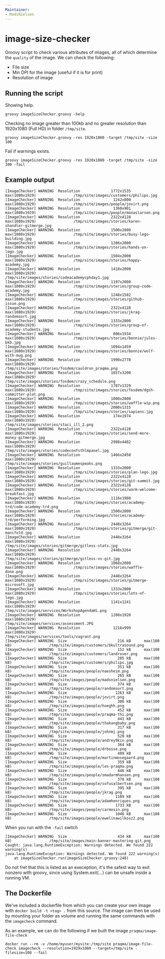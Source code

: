 ```yaml
---
Maintainer:
- MadsNielsen
---
```


# image-size-checker

Groovy script to check various attributes of images, all of which determine the `quality` of the image. We can check the following:
* File size
* Min DPI for the image (useful if it is for print)
* Resolution of image


## Running the script

Showing help.

	groovy imageSizeChecker.groovy -help


Checking no image greater than 100kb and no greater resolution than 1920x1080 (Full HD) in folder `/tmp/site`.

	groovy imageSizeChecker.groovy -res 1920x1080 -target /tmp/site -size 100

Fail if warnings exists. 
	
	groovy imageSizeChecker.groovy -res 1920x1080 -target /tmp/site -size 100 -fail

## Example output

	[ImageChecker] WARNING  Resolution              1772x1535   max(1080x1929)                 /tmp/site/images/customers/philips.jpg
	[ImageChecker] WARNING  Resolution               1242x800   max(1080x1929)                 /tmp/site/images/people/jovirt.png
	[ImageChecker] WARNING  Resolution               1360x901   max(1080x1929)                 /tmp/site/images/people/monaslarsen.png
	[ImageChecker] WARNING  Resolution              2322x4128   max(1080x1929)                 /tmp/site/images/stories/karen-shandler-gitmerge.jpg
	[ImageChecker] WARNING  Resolution              1500x2000   max(1080x1929)                 /tmp/site/images/stories/busy-lego-building.jpg
	[ImageChecker] WARNING  Resolution              1286x2000   max(1080x1929)                 /tmp/site/images/stories/hands-on-lego.jpg
	[ImageChecker] WARNING  Resolution              1504x2000   max(1080x1929)                 /tmp/site/images/stories/happy-academy.jpg
	[ImageChecker] WARNING  Resolution              1418x2000   max(1080x1929)                 /tmp/site/images/stories/codeacademycphday1.jpg
	[ImageChecker] WARNING  Resolution              1197x2000   max(1080x1929)                 /tmp/site/images/stories/group-code-academy.jpg
	[ImageChecker] WARNING  Resolution              1248x1582   max(1080x1929)                 /tmp/site/images/stories/github-issue.png
	[ImageChecker] WARNING  Resolution              2322x4128   max(1080x1929)                 /tmp/site/images/stories/jkrag-randomsort.jpg
	[ImageChecker] WARNING  Resolution              1333x2000   max(1080x1929)                 /tmp/site/images/stories/group-of-academy-students.jpg
	[ImageChecker] WARNING  Resolution               806x1934   max(1080x1929)                 /tmp/site/images/stories/bonnie/jules-bkb.jpg
	[ImageChecker] WARNING  Resolution              1094x1459   max(1080x1929)                 /tmp/site/images/stories/bonnie/wolf-with-mug.png
	[ImageChecker] WARNING  Resolution              1990x2778   max(1080x1929)                 /tmp/site/images/stories/fosdem/cauldron_praqma.png
	[ImageChecker] WARNING  Resolution              1857x3200   max(1080x1929)                 /tmp/site/images/stories/fosdem/crazy_schedule.png
	[ImageChecker] WARNING  Resolution              1787x1329   max(1080x1929)                 /tmp/site/images/stories/fosdem/dgsh-committer-plot.png
	[ImageChecker] WARNING  Resolution              1080x2000   max(1080x1929)                 /tmp/site/images/stories/waffle-wip.png
	[ImageChecker] WARNING  Resolution              2000x1315   max(1080x1929)                 /tmp/site/images/stories/sapiens.jpg
	[ImageChecker] WARNING  Resolution               174x1974   max(1080x1929)                 /tmp/site/images/stories/staci_ill_2.png
	[ImageChecker] WARNING  Resolution              2322x4128   max(1080x1929)                 /tmp/site/images/stories/send-more-money-gitmerge.jpg
	[ImageChecker] WARNING  Resolution              2988x4482   max(1080x1929)                 /tmp/site/images/stories/codeconfsthlmpanel.jpg
	[ImageChecker] WARNING  Resolution              1466x2458   max(1080x1929)                 /tmp/site/images/stories/guillaumespeaks.png
	[ImageChecker] WARNING  Resolution              1333x2000   max(1080x1929)                 /tmp/site/images/stories/plan-lego.jpg
	[ImageChecker] WARNING  Resolution              2322x4128   max(1080x1929)                 /tmp/site/images/stories/git-summit.jpg
	[ImageChecker] WARNING  Resolution              2322x4128   max(1080x1929)                 /tmp/site/images/stories/warm-welcome-breakfast.jpg
	[ImageChecker] WARNING  Resolution              1116x1980   max(1080x1929)                 /tmp/site/images/stories/academy-trd/code-academy-trd.png
	[ImageChecker] WARNING  Resolution              1500x2000   max(1080x1929)                 /tmp/site/images/stories/academy-trd/performing.jpg
	[ImageChecker] WARNING  Resolution              2448x3264   max(1080x1929)                 /tmp/site/images/stories/gitmerge/git-manifold.jpg
	[ImageChecker] WARNING  Resolution              2448x3264   max(1080x1929)                 /tmp/site/images/stories/gitmerge/gitless-stats.jpg
	[ImageChecker] WARNING  Resolution              2448x3264   max(1080x1929)                 /tmp/site/images/stories/gitmerge/gitless-vs-git.jpg
	[ImageChecker] WARNING  Resolution              1068x2000   max(1080x1929)                 /tmp/site/images/stories/waffle-done.png
	[ImageChecker] WARNING  Resolution              2448x3264   max(1080x1929)                 /tmp/site/images/stories/gitmerge-microsoft.jpg
	[ImageChecker] WARNING  Resolution              1333x2000   max(1080x1929)                 /tmp/site/images/stories/lots-of-lego.jpg
	[ImageChecker] WARNING  Resolution              1141x1241   max(1080x1929)                 /tmp/site/images/services/WorkshopAgendaHi.png
	[ImageChecker] WARNING  Resolution              1280x1920   max(1080x1929)                 /tmp/site/images/services/assessment.JPG
	[ImageChecker] WARNING  Resolution               1218x999   max(1080x1929)                 /tmp/site/images/services/tools/vagrant.png
	[ImageChecker] WARNING  Size                       216 kB      max(100 kB)                 /tmp/site/images/customers/bkultrasound.png
	[ImageChecker] WARNING  Size                       152 kB      max(100 kB)                 /tmp/site/images/customers/landrover.png
	[ImageChecker] WARNING  Size                       205 kB      max(100 kB)                 /tmp/site/images/customers/philips.jpg
	[ImageChecker] WARNING  Size                       351 kB      max(100 kB)                 /tmp/site/images/people/naesheim.png
	[ImageChecker] WARNING  Size                       265 kB      max(100 kB)                 /tmp/site/images/people/madsnielsen.png
	[ImageChecker] WARNING  Size                       374 kB      max(100 kB)                 /tmp/site/images/people/randomsort.png
	[ImageChecker] WARNING  Size                      1263 kB      max(100 kB)                 /tmp/site/images/people/jovirt.png
	[ImageChecker] WARNING  Size                       306 kB      max(100 kB)                 /tmp/site/images/people/hoeghh.png
	[ImageChecker] WARNING  Size                       452 kB      max(100 kB)                 /tmp/site/images/people/praqma-thi.png
	[ImageChecker] WARNING  Size                       441 kB      max(100 kB)                 /tmp/site/images/people/thakangbaby.png
	[ImageChecker] WARNING  Size                       317 kB      max(100 kB)                 /tmp/site/images/people/johnmj.png
	[ImageChecker] WARNING  Size                       520 kB      max(100 kB)                 /tmp/site/images/people/andrey9kin.png
	[ImageChecker] WARNING  Size                       364 kB      max(100 kB)                 /tmp/site/images/people/drbosse.png
	[ImageChecker] WARNING  Size                       409 kB      max(100 kB)                 /tmp/site/images/people/martinmosegaard.png
	[ImageChecker] WARNING  Size                       359 kB      max(100 kB)                 /tmp/site/images/people/les-praqma.png
	[ImageChecker] WARNING  Size                       446 kB      max(100 kB)                 /tmp/site/images/people/smadarmhansen.png
	[ImageChecker] WARNING  Size                       378 kB      max(100 kB)                 /tmp/site/images/people/sofusalbertsen.png
	[ImageChecker] WARNING  Size                       395 kB      max(100 kB)                 /tmp/site/images/people/jkrag.png
	[ImageChecker] WARNING  Size                      1109 kB      max(100 kB)                 /tmp/site/images/people/adamhenriques.png
	[ImageChecker] WARNING  Size                      1733 kB      max(100 kB)                 /tmp/site/images/people/carmosin.png
	[ImageChecker] WARNING  Size                      1046 kB      max(100 kB)                 /tmp/site/images/people/ewelinawilkosz2.png

When you run with the `-fail` switch

	[ImageChecker] WARNING  Size                       434 kB      max(100 kB)                 /tmp/site/images/main-banner-mastering-git.png
	Caught: java.lang.RuntimeException: Warnings detected. We found 222 warning(s)
	java.lang.RuntimeException: Warnings detected. We found 222 warning(s)
		at imageSizeChecker.run(imageSizeChecker.groovy:240)

Do not fret that this is listed as an exeception, it's the safest way to exit nonzero with groovy, since using System.exit(...) can be unsafe inside a running VM.


## The Dockerfile 

We've included a dockerfile from which you can create your own image with `docker build -t <tag> .` from this source. The image can then be used by mounting your folder as volume and running the same commands with the `imagecheck` command. 

As an example, we can do the following if we built the image `praqma/image-file-check`

	docker run --rm -v /home/myuser/mysite:/tmp/site praqma/image-file-check imagecheck --resolution=1929x1080 --target=/tmp/site -filesize=100 --fail

	

